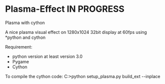 # Plasma-Effect IN PROGRESS
Plasma with cython

A nice plasma visual effect on 1280x1024 32bit display at 60fps using *python and cython

Requirement:
- python version at least version 3.0
- Pygame 
- Cython 

To compile the cython code:
C:>python setup_plasma.py build_ext --inplace
